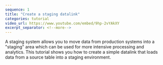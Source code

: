 ```yaml
---
sequence: 1
title: "Create a staging datalink"
categories: tutorial
video_url: https://www.youtube.com/embed/9hp-2vYAkXY
excerpt_separator: <!--more-->
---
```


A staging system allows you to move data from production systems into a "staging" area which can be used for more intensive processing and analytics.  This tutorial shows you how to create a simple datalink that loads data from a source table into a staging environment.
<!--more-->
